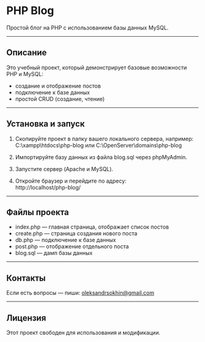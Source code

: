 # PHP Blog

Простой блог на PHP с использованием базы данных MySQL.

---

## Описание

Это учебный проект, который демонстрирует базовые возможности PHP и MySQL:  
- создание и отображение постов  
- подключение к базе данных  
- простой CRUD (создание, чтение)  

---

## Установка и запуск

1. Скопируйте проект в папку вашего локального сервера, например:  
C:\xampp\htdocs\php-blog или C:\OpenServer\domains\php-blog

2. Импортируйте базу данных из файла blog.sql через phpMyAdmin.

3. Запустите сервер (Apache и MySQL).

4. Откройте браузер и перейдите по адресу:  
http://localhost/php-blog/

---

## Файлы проекта

- index.php — главная страница, отображает список постов  
- create.php — страница создания нового поста  
- db.php — подключение к базе данных  
- post.php — отображение отдельного поста  
- blog.sql — дамп базы данных

---

## Контакты

Если есть вопросы — пиши: oleksandrsokhin@gmail.com

---

## Лицензия

Этот проект свободен для использования и модификации.